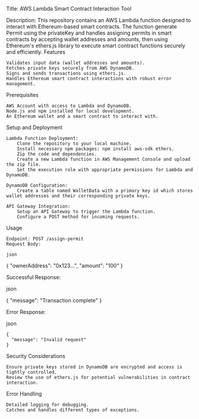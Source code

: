 Title: AWS Lambda Smart Contract Interaction Tool

Description:
This repository contains an AWS Lambda function designed to interact with Ethereum-based smart contracts. The function generate Permit using the privateKey and handles assigning permits in smart contracts by accepting wallet addresses and amounts, then using Ethereum's ethers.js library to execute smart contract functions securely and efficiently.
Features

    Validates input data (wallet addresses and amounts).
    Fetches private keys securely from AWS DynamoDB.
    Signs and sends transactions using ethers.js.
    Handles Ethereum smart contract interactions with robust error management.

Prerequisites

    AWS Account with access to Lambda and DynamoDB.
    Node.js and npm installed for local development.
    An Ethereum wallet and a smart contract to interact with.

Setup and Deployment

    Lambda Function Deployment:
        Clone the repository to your local machine.
        Install necessary npm packages: npm install aws-sdk ethers.
        Zip the code and dependencies.
        Create a new Lambda function in AWS Management Console and upload the zip file.
        Set the execution role with appropriate permissions for Lambda and DynamoDB.

    DynamoDB Configuration:
        Create a table named WalletData with a primary key id which stores wallet addresses and their corresponding private keys.

    API Gateway Integration:
        Setup an API Gateway to trigger the Lambda function.
        Configure a POST method for incoming requests.

Usage

    Endpoint: POST /assign-permit
    Request Body:

    json

{
  "ownerAddress": "0x123...",
  "amount": "100"
}

Successful Response:

json

{
  "message": "Transaction complete"
}

Error Response:

json

    {
      "message": "Invalid request"
    }

Security Considerations

    Ensure private keys stored in DynamoDB are encrypted and access is tightly controlled.
    Review the use of ethers.js for potential vulnerabilities in contract interaction.

Error Handling

    Detailed logging for debugging.
    Catches and handles different types of exceptions.